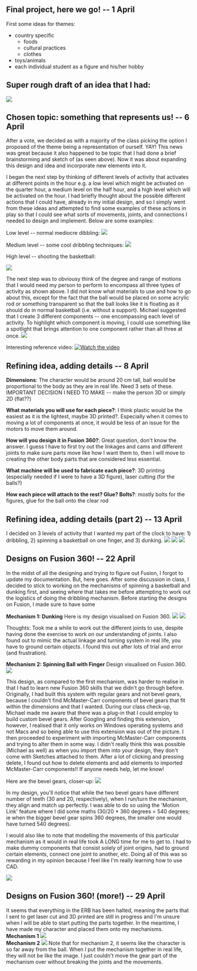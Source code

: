 ## Final project, here we go! -- 1 April

First some ideas for themes:
- country specific 
    - foods
    - cultural practices
    - clothes
- toys/animals
- each individual student as a figure and his/her hobby


## Super rough draft of an idea that I had: 
![](finalprojectidea.JPG) 

## Chosen topic: something that represents us! -- 6 April 
After a vote, we decided as with a majority of the class picking the option I proposed of the theme being a representation of ourself. YAY! This news was great because it also happened to be topic that I had done a brief brainstorming and sketch of (as seen above). Now it was about expanding this design and idea and incorporate new elements into it.  

I began the next step by thinking of different levels of activity that activates at different points in the hour e.g. a low level which might be activated on the quarter hour, a medium level on the half hour, and a high level which will be activated on the hour. I had briefly thought about the possible different actions that I could have, already in my initial design, and so I simply went from these ideas and attempted to find some examples of these actions in play so that I could see what sorts of movements, joints, and connections I needed to design and implement. Below are some examples:

Low level -- normal mediocre dibbling:
![](mechanism2.gif)

Medium level -- some cool dribbling techniques:
![](mechanism3.gif)

High level -- shooting the basketball: 

![](mechanism1.png) 

The next step was to obviousy think of the degree and range of motions that I would need my person to perform to encompass all three types of activity as shown above. I did not know what materials to use and how to go about this, except for the fact that the ball would be placed on some acrylic rod or something transparent so that the ball looks like it is floating as it should do in normal basketball (i.e. without a support). Michael suggested that I create 3 different components -- one encompassing each level of activity. To highlight which component is moving, I could use something like a spotlight that brings attention to one component rather than all three at once. 
![](mechanismjointsmovement.JPG) 

Interesting reference video:
[![Watch the video](https://img.youtube.com/vi/d4KbzL7rLMs/maxresdefault.jpg)](https://youtu.be/d4KbzL7rLMs)


## Refining idea, adding details -- 8 April
**Dimensions**: The character would be around 20 cm tall, ball would be proportional to the body as they are in real life. Need 3 sets of these. IMPORTANT DECISION I NEED TO MAKE -- make the person 3D or simply 2D (flat??) 

**What materials you will use for each piece?**: I think plastic would be the easiest as it is the lightest, maybe 3D printed?. Especially when it comes to moving a lot of components at once, it would be less of an issue for the motors to move them around.    

**How will you design it in Fusion 360?**: Great question, don't know the answer. I guess I have to first try out the linkages and cams and different joints to make sure parts move like how I want them to, then I will move to creating the other body parts that are considered less essential.  

**What machine will be used to fabricate each piece?**: 3D printing (especially needed if I were to have a 3D figure), laser cutting (for the balls?) 

**How each piece will attach to the rest? Glue? Bolts?**: mostly bolts for the figures, glue for the ball onto the clear rod 

## Refining idea, adding details (part 2) -- 13 April
I decided on 3 levels of activity that I wanted my part of the clock to have: 1) dribbling, 2) spinning a basketball on one finger, and 3) dunking. 
![](activity2.JPG) 
![](activity1.JPG) 
![](activity3.JPG) 

## Designs on Fusion 360! -- 22 April
In the midst of all the designing and trying to figure out Fusion, I forgot to update my documentation. But, here goes. 
After some discussion in class, I decided to stick to working on the mechanisms of spinning a basketball and dunking first, and seeing where that takes me before attempting to work out the logistics of doing the dribbling mechanism. Before starting the designs on Fusion, I made sure to have some 

**Mechanism 1: Dunking**
Here is my design visualised on Fusion 360. 
![](mechanism1_1.png) 
![](mechanism1_2.png)    

Thoughts: Took me a while to work out the different joints to use, despite having done the exercise to work on our understanding of joints. I also found out to mimic the actual linkage and turning system in real life, you have to ground certain objects. I found this out after lots of trial and error (and frustration). 

**Mechanism 2: Spinning Ball with Finger**
Design visualised on Fusion 360. 
![](mechanism2_1.png)  

This design, as compared to the first mechanism, was harder to realise in that I had to learn new Fusion 360 skills that we didn't go through before. Originally, I had built this system with regular gears and not bevel gears, because I couldn't find McMaster-Carr components of bevel gears that fit within the dimensions and that I wanted. During our class check-up, Michael made me aware that there was a plug-in that I could employ to build custom bevel gears. After Googling and finding this extension, however, I realised that it only works on Windows operating systems and not Macs and so being able to use this extension was out of the picture. I then proceeded to experiment with importing McMaster-Carr components and trying to alter them in some way. I didn't really think this was possible (Michael as well) as when you import them into your design, they don't come with Sketches attached to them. After a lot of clicking and pressing delete, I found out how to delete elements and add elements to imported McMaster-Carr components!! If anyone needs help, let me know!    

Here are the bevel gears, closer-up:
![](mechanism2_2.png) 

In my design, you'll notice that while the two bevel gears have different number of teeth (30 and 20, respectively), when I run/turn the mechanism, they align and match up perfectly. I was able to do so using the 'Motion Link' feature where I did some maths (30/20 * 360 degrees = 540 degrees; ie when the bigger bevel gear spins 360 degrees, the smaller one would have turned 540 degrees). 

I would also like to note that modelling the movements of this particular mechanism as it would in real life took A LONG time for me to get to. I had to make dummy components that consist solely of joint origins, had to ground certain elements, connect one joint to another, etc. Doing all of this was so rewarding in my opinion because I feel like I'm really learning how to use CAD.

![](mechanism2_3.png) 

## Designs on Fusion 360! (more!) -- 29 April
It seems that everything in the ERB has been halted, meaning the parts that I sent to get laser cut and 3D printed are still in progress and I'm unsure when I will be able to start putting the parts together. In the meantime, I have made my character and placed them onto my mechanisms. 
**Mechanism 1** 
![](mechanism1_char.png)  
**Mechanism 2** 
![](mechanism2_char.png) 
Note that for mechanism 2, it seems like the character is so far away from the ball. When I put the mechanism together in real life, they will not be like the image. I just couldn't move the gear part of the mechanism over without breaking the joints and the movements. 
